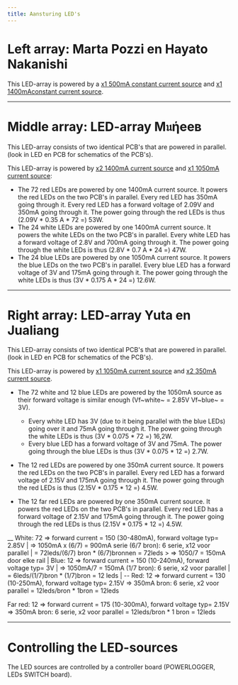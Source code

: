 ```yaml
---
title: Aansturing LED's
---
```


# Left array: Marta Pozzi en Hayato Nakanishi

This LED-array is powered by a [x1 500mA constant current source](https://www.mouser.be/ProductDetail/RECOM-Power/RACT12-500?qs=gt1LBUVyoHnLAK5OjzGrww%3D%3D) and [x1 1400mAconstant current source](https://www.mouser.be/ProductDetail/MEAN-WELL/PCD-25-1400B?qs=%2F%2Bo%2FYLy8OFqnTDCUJjd14g%3D%3D).



---

# Middle array: LED-array M𝔲ήeeв
This LED-array consists of two identical PCB's that are powered in parallel. (look in LED en PCB for schematics of the PCB's).

This LED-array is powered by [x2 1400mA current source](https://www.mouser.be/ProductDetail/MEAN-WELL/LPC-60-1400?qs=O2yOKspD61Aj4Vv%2BmwlI7Q%3D%3D) and [x1 1050mA current source](https://www.mouser.be/ProductDetail/MEAN-WELL/LPC-60-1050?qs=O2yOKspD61CwHxEZesuS%2Fw%3D%3D):

- The 72 red LEDs are powered by one 1400mA current source. It powers the red LEDs on the two PCB's in parallel. Every red LED has 350mA going through it. Every red LED has a forward voltage of 2.09V and 350mA going through it. The power going through the red LEDs is thus (2.09V * 0.35 A * 72 =) 53W.
- The 24 white LEDs are powered by one 1400mA current source. It powers the white LEDs on the two PCB's in parallel. Every white LED has a forward voltage of 2.8V and 700mA going through it. The power going through the white LEDs is thus (2.8V * 0.7 A * 24 =) 47W.
- The 24 blue LEDs are powered by one 1050mA current source. It powers the blue LEDs on the two PCB's in parallel. Every blue LED has a forward voltage of 3V and 175mA going through it. The power going through the white LEDs is thus (3V * 0.175 A * 24 =) 12.6W.



---

# Right array: LED-array Yuta en Jualiang
This LED-array consists of two identical PCB's that are powered in parallel. (look in LED en PCB for schematics of the PCB's).

This LED-array is powered by [x1 1050mA current source](https://www.mouser.be/ProductDetail/MEAN-WELL/LPC-60-1050?qs=O2yOKspD61CwHxEZesuS%2Fw%3D%3D) and [x2 350mA current source](https://www.mouser.be/ProductDetail/MEAN-WELL/APC-12-350?qs=DNaZHaGatO0h%2FjPDgBoC1g%3D%3D).

- The 72 white and 12 blue LEDs are powered by the 1050mA source as their forward voltage is similar enough (Vf~white~ = 2.85V Vf~blue~ = 3V).
    - Every white LED has 3V (due to it being parallel with the blue LEDs) going over it and 75mA going through it. The power going through the white LEDs is thus (3V * 0.075 * 72 =) 16,2W.
    - Every blue LED has a forward voltage of 3V and 75mA. The power going through the blue LEDs is thus (3V * 0.075 * 12 =) 2.7W.

- The 12 red LEDs are powered by one 350mA current source. It powers the red LEDs on the two PCB's in parallel. Every red LED has a forward voltage of 2.15V and 175mA going through it. The power going through the red LEDs is thus (2.15V * 0.175 * 12 =) 4.5W.

- The 12 far red LEDs are powered by one 350mA current source. It powers the red LEDs on the two PCB's in parallel. Every red LED has a forward voltage of 2.15V and 175mA going through it. The power going through the red LEDs is thus (2.15V * 0.175 * 12 =) 4.5W.


__
White: 72  => forward current = 150 (30-480mA), forward voltage typ=  2.85V        |
    => 1050mA x (6/7) = 900mA serie (6/7 bron): 6 serie, x12 voor parallel                   |
        = 72leds/(6/7) bron * (6/7)bronnen = 72leds                                                                 > => 1050/7 = 150mA door elke rail 
                                                                                                                                                           |
Blue: 12 => forward current = 150 (10-240mA), forward voltage typ= 3V                    |
    => 1050mA/7 = 150mA (1/7 bron): 6 serie, x2 voor parallel                                          |
        = 6leds/(1/7)bron * (1/7)bron = 12 leds                                                                           |
                                                                                                                                                        --
Red: 12 => forward current = 130 (10-250mA), forward voltage typ= 2.15V
    => 350mA bron: 6 serie, x2 voor parallel = 12leds/bron * 1bron = 12leds

Far red: 12 => forward current = 175 (10-300mA), forward voltage typ= 2.15V
    => 350mA bron: 6 serie, x2 voor parallel = 12leds/bron * 1 bron = 12leds 


---

# Controlling the LED-sources
The LED sources are controlled by a controller board (POWERLOGGER, LEDs SWITCH board).